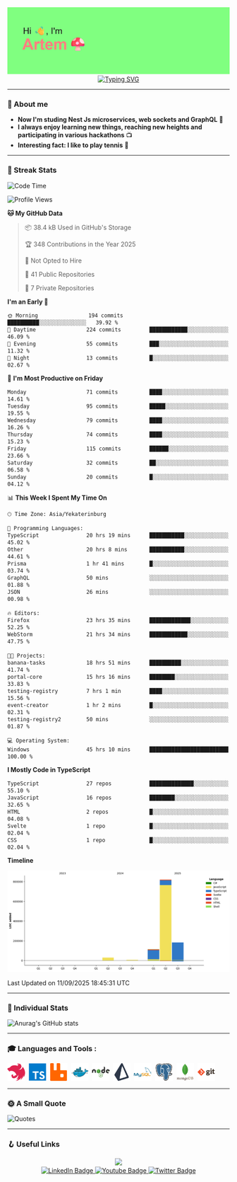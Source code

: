 <div id="header" align="center">
  <img src="https://github.com/CurlyBattery/CurlyBattery/blob/master/header.png?raw=true" alt="альтернативный текст">
  <a href="https://git.io/typing-svg"><img src="https://readme-typing-svg.demolab.com?font=Fira+Code&pause=1000&color=2BF777&width=435&lines=I've+been+doing+backend+programming+;on+Nest+JS+for+13+months+now" alt="Typing SVG" /></a>
</div>

---

### :otter: About me 
- __Now I'm studing Nest Js microservices, web sockets and GraphQL__ 🧩
- __I always enjoy learning new things, reaching new heights and participating in various hackathons__ 📺
- __Interesting fact: I like to play tennis__ 🏓

---

### :monorail: Streak Stats 

<!--START_SECTION:waka-->
![Code Time](http://img.shields.io/badge/Code%20Time-1%2C426%20hrs%2015%20mins-blue)

![Profile Views](http://img.shields.io/badge/Profile%20Views-2-blue)

**🐱 My GitHub Data** 

> 📦 38.4 kB Used in GitHub's Storage 
 > 
> 🏆 348 Contributions in the Year 2025
 > 
> 🚫 Not Opted to Hire
 > 
> 📜 41 Public Repositories 
 > 
> 🔑 7 Private Repositories 
 > 
**I'm an Early 🐤** 

```text
🌞 Morning                194 commits         ██████████░░░░░░░░░░░░░░░   39.92 % 
🌆 Daytime                224 commits         ████████████░░░░░░░░░░░░░   46.09 % 
🌃 Evening                55 commits          ███░░░░░░░░░░░░░░░░░░░░░░   11.32 % 
🌙 Night                  13 commits          █░░░░░░░░░░░░░░░░░░░░░░░░   02.67 % 
```
📅 **I'm Most Productive on Friday** 

```text
Monday                   71 commits          ████░░░░░░░░░░░░░░░░░░░░░   14.61 % 
Tuesday                  95 commits          █████░░░░░░░░░░░░░░░░░░░░   19.55 % 
Wednesday                79 commits          ████░░░░░░░░░░░░░░░░░░░░░   16.26 % 
Thursday                 74 commits          ████░░░░░░░░░░░░░░░░░░░░░   15.23 % 
Friday                   115 commits         ██████░░░░░░░░░░░░░░░░░░░   23.66 % 
Saturday                 32 commits          ██░░░░░░░░░░░░░░░░░░░░░░░   06.58 % 
Sunday                   20 commits          █░░░░░░░░░░░░░░░░░░░░░░░░   04.12 % 
```


📊 **This Week I Spent My Time On** 

```text
🕑︎ Time Zone: Asia/Yekaterinburg

💬 Programming Languages: 
TypeScript               20 hrs 19 mins      ███████████░░░░░░░░░░░░░░   45.02 % 
Other                    20 hrs 8 mins       ███████████░░░░░░░░░░░░░░   44.61 % 
Prisma                   1 hr 41 mins        █░░░░░░░░░░░░░░░░░░░░░░░░   03.74 % 
GraphQL                  50 mins             ░░░░░░░░░░░░░░░░░░░░░░░░░   01.88 % 
JSON                     26 mins             ░░░░░░░░░░░░░░░░░░░░░░░░░   00.98 % 

🔥 Editors: 
Firefox                  23 hrs 35 mins      █████████████░░░░░░░░░░░░   52.25 % 
WebStorm                 21 hrs 34 mins      ████████████░░░░░░░░░░░░░   47.75 % 

🐱‍💻 Projects: 
banana-tasks             18 hrs 51 mins      ██████████░░░░░░░░░░░░░░░   41.74 % 
portal-core              15 hrs 16 mins      ████████░░░░░░░░░░░░░░░░░   33.83 % 
testing-registry         7 hrs 1 min         ████░░░░░░░░░░░░░░░░░░░░░   15.56 % 
event-creator            1 hr 2 mins         █░░░░░░░░░░░░░░░░░░░░░░░░   02.31 % 
testing-registry2        50 mins             ░░░░░░░░░░░░░░░░░░░░░░░░░   01.87 % 

💻 Operating System: 
Windows                  45 hrs 10 mins      █████████████████████████   100.00 % 
```

**I Mostly Code in TypeScript** 

```text
TypeScript               27 repos            ██████████████░░░░░░░░░░░   55.10 % 
JavaScript               16 repos            ████████░░░░░░░░░░░░░░░░░   32.65 % 
HTML                     2 repos             █░░░░░░░░░░░░░░░░░░░░░░░░   04.08 % 
Svelte                   1 repo              █░░░░░░░░░░░░░░░░░░░░░░░░   02.04 % 
CSS                      1 repo              █░░░░░░░░░░░░░░░░░░░░░░░░   02.04 % 
```



**Timeline**

![Lines of Code chart](https://raw.githubusercontent.com/CurlyBattery/CurlyBattery/master/assets/bar_graph.png)


 Last Updated on 11/09/2025 18:45:31 UTC
<!--END_SECTION:waka-->

---

### :slot_machine: Individual Stats 
![Anurag's GitHub stats](https://github-readme-stats.vercel.app/api?username=CurlyBattery&hide=contribs,prs&theme=dracula)

---

### :mortar_board: Languages and Tools :
<div>
  <img src="https://github.com/devicons/devicon/blob/master/icons/nestjs/nestjs-original.svg" title="Nest" alt="Nest" width="40" height="40"/>&nbsp;
  <img src="https://github.com/devicons/devicon/blob/master/icons/typescript/typescript-plain.svg" title="TypeScript" alt="TypeScript" width="40" height="40"/>&nbsp;
  <img src="https://github.com/devicons/devicon/blob/master/icons/rabbitmq/rabbitmq-original.svg" title="Rabbit" alt="RabbitMQ" width="40" height="40"/>&nbsp;
  <img src="https://github.com/devicons/devicon/blob/master/icons/docker/docker-original.svg" title="Docker" alt="Docker" width="40" height="40"/>&nbsp;
  <img src="https://github.com/devicons/devicon/blob/master/icons/nodejs/nodejs-original-wordmark.svg" title="NodeJS" alt="NodeJS" width="40" height="40"/>&nbsp;
  <img src="https://github.com/devicons/devicon/blob/master/icons/prisma/prisma-original.svg" title="Prisma"  alt="Prisma" width="40" height="40"/>&nbsp;
  <img src="https://github.com/devicons/devicon/blob/master/icons/mysql/mysql-original-wordmark.svg" title="MySQL"  alt="MySQL" width="40" height="40"/>&nbsp;
  <img src="https://github.com/devicons/devicon/blob/master/icons/postgresql/postgresql-original.svg" title="PostgreSQL"  alt="PostgreSQL" width="40" height="40"/>&nbsp;
  <img src="https://github.com/devicons/devicon/blob/master/icons/mongodb/mongodb-original-wordmark.svg" title="MongoDB" alt="MongoDB" width="40" height="40"/>&nbsp;
  <img src="https://github.com/devicons/devicon/blob/master/icons/git/git-original-wordmark.svg" title="Git" **alt="Git" width="40" height="40"/>
</div>

---

### :sun_with_face: A Small Quote
![Quotes](https://quotes-github-readme.vercel.app/api?type=horizontal&theme=dark)

---

### :hook: Useful Links 
<div align="center">
  <img src="https://media2.giphy.com/media/v1.Y2lkPTc5MGI3NjExdG1qb3M0MHpyZmczeDJoZzR4Z2lvcXBydDhpejNpb3Zoc2NoM2lnaCZlcD12MV9pbnRlcm5hbF9naWZfYnlfaWQmY3Q9Zw/FXynzLoP14IHsnfGmO/giphy.gif" height="300">
  
  <div id="badges">
  <a href="your-linkedin-URL">
    <img src="https://img.shields.io/badge/LinkedIn-blue?style=for-the-badge&logo=linkedin&logoColor=white" alt="LinkedIn Badge"/>
  </a>
  <a href="your-youtube-URL">
    <img src="https://img.shields.io/badge/YouTube-red?style=for-the-badge&logo=youtube&logoColor=white" alt="Youtube Badge"/>
  </a>
  <a href="your-twitter-URL">
    <img src="https://img.shields.io/badge/Twitter-blue?style=for-the-badge&logo=twitter&logoColor=white" alt="Twitter Badge"/>
  </a>
